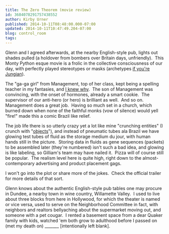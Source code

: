 ```yaml
---
title: The Zero Theorem (movie review)
id: 3684078291757438552
author: Kirby Urner
published: 2014-10-11T08:48:00.000-07:00
updated: 2014-10-11T10:47:49.204-07:00
blog: control_room
tags: 
---
```


Glenn and I agreed afterwards, at the nearby English-style pub, lights out shades pulled (a holdover from bombers over Britain days, unfriendly).  This Monty Python esque movie is a frolic in the collective consciousness of our day, with perfectly played stereotypes or masks (archetypes [if you're Jungian](http://controlroom.blogspot.com/2014/10/red-book-not-maos.html)).

The "ga-ga girl" from Management, top of her class, kept being a spelling teacher in my fantasies, and [I knew why](http://controlroom.blogspot.com/2009/06/pythonic-means-pithy.html).  The son of Management was convincing, with the onset of hormones, already a smart cookie.  The supervisor of our anti-hero (or hero) is brilliant as well.  And so on.  Management does a great job.  Having so much set in a church, which burned down when none of the faithful monks (vow of silence) would yell "fire!" made this a comic Brazil like relief.

The job life there is so utterly crazy yet a lot like mine "crunching entities" (I crunch with "[objects](http://worldgame.blogspot.com/2009/02/regarding-objectifying.html)"), and instead of pneumatic tubes ala Brazil we have glowing test tubes of fluid as the storage medium du jour, with human hands still in the picture.  Storing data in fluids as gene sequences (packets) to be assembled later (they're numbered) isn't such a bad idea, and glowing is like labeling, so Gilliam's team may have nailed it.  Pizza will of course still be popular.  The realism level here is quite high, right down to the almost-contemporary advertising and product placement gags.

I won't go into the plot or share more of the jokes.  Check the official trailer for more details of that sort.

Glenn knows about the authentic English-style pub tables one may procure in Dundee, a nearby town in wine country, Willamette Valley.  I used to live about three blocks from here in Hollywood, for which the theater is named or vice versa, used to serve on the Neighborhood Committee in fact, with neighbors and realtors bellyaching about the supermarket moving out, and someone with a pet cougar.  I rented a basement space from a dear Quaker family with kids, watched 'em both grow to adulthood before I passed on (met my death on) _______ [intentionally left blank].